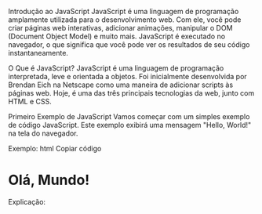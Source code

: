 Introdução ao JavaScript
JavaScript é uma linguagem de programação amplamente utilizada para o desenvolvimento web. Com ele, você pode criar páginas web interativas, adicionar animações, manipular o DOM (Document Object Model) e muito mais. JavaScript é executado no navegador, o que significa que você pode ver os resultados de seu código instantaneamente.

O Que é JavaScript?
JavaScript é uma linguagem de programação interpretada, leve e orientada a objetos. Foi inicialmente desenvolvida por Brendan Eich na Netscape como uma maneira de adicionar scripts às páginas web. Hoje, é uma das três principais tecnologias da web, junto com HTML e CSS.

Primeiro Exemplo de JavaScript
Vamos começar com um simples exemplo de código JavaScript. Este exemplo exibirá uma mensagem "Hello, World!" na tela do navegador.

Exemplo:
html
Copiar código
<!DOCTYPE html>
<html>
<head>
    <title>Meu Primeiro Script</title>
</head>
<body>
    <h1>Olá, Mundo!</h1>
    <script>
        document.write("Hello, World!");
    </script>
</body>
</html>
Explicação:
<script>: A tag <script> é usada para incluir código JavaScript no HTML.
document.write("Hello, World!");: Este comando escreve "Hello, World!" diretamente no documento HTML.
Fundamentos do JavaScript
Variáveis
Em JavaScript, você pode armazenar dados em variáveis. Existem três maneiras principais de declarar variáveis:

var: Declarar uma variável que tem escopo de função.
let: Declarar uma variável com escopo de bloco.
const: Declarar uma variável cujo valor não pode ser alterado.
javascript
Copiar código
var nome = "Aline";
let idade = 25;
const cidade = "São Paulo";
Tipos de Dados
JavaScript possui vários tipos de dados, incluindo:

String (cadeia de caracteres): "Hello"
Number (número): 42, 3.14
Boolean (booleano): true, false
Array (vetor): [1, 2, 3]
Object (objeto): { nome: "Aline", idade: 25 }
Operadores
JavaScript suporta diversos operadores para realizar operações com variáveis e valores:

Aritméticos: +, -, *, /, %
Comparação: ==, ===, !=, !==, >, <, >=, <=
Lógicos: &&, ||, !
Funções
Funções são blocos de código reutilizáveis que executam uma tarefa específica. Você pode definir uma função e chamá-la quando necessário.

javascript
Copiar código
function saudacao(nome) {
    return "Olá, " + nome + "!";
}

console.log(saudacao("Aline"));
Manipulação do DOM
Uma das principais utilizações do JavaScript é a manipulação do DOM, permitindo que você altere dinamicamente o conteúdo e o estilo da página web.

javascript
Copiar código
document.getElementById("meuElemento").innerHTML = "Texto atualizado!";
Conclusão
JavaScript é uma linguagem poderosa que adiciona interatividade e dinamismo às páginas web. Com os conceitos básicos apresentados aqui, você pode começar a explorar e criar seus próprios scripts para melhorar suas habilidades e projetos web.
